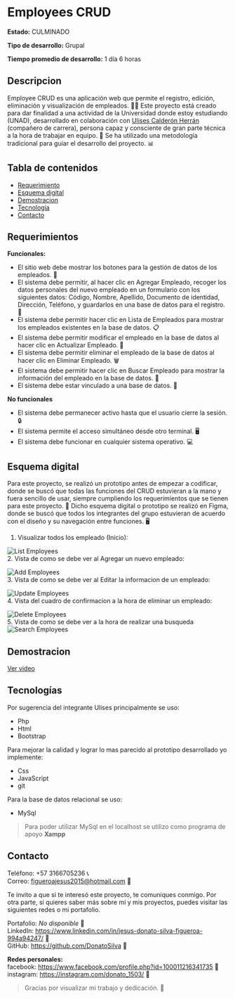 # Employees CRUD
**Estado:** CULMINADO

**Tipo de desarrollo:** Grupal

**Tiempo promedio de desarrollo:** 1 día 6 horas

## Descripcion

Employee CRUD es una aplicación web que permite el registro, edición, eliminación y visualización de empleados. 🧑‍💼 Este proyecto está creado para dar finalidad a una actividad de la Universidad donde estoy estudiando (UNAD), desarrollado en colaboración con [Ulises Calderón Herrán](https://github.com/Uli979) (compañero de carrera), persona capaz y consciente de gran parte técnica a la hora de trabajar en equipo. 👏 Se ha utilizado una metodología tradicional para guiar el desarrollo del proyecto. 📊

## Tabla de contenidos

- [Requerimiento](#requerimientos)
- [Esquema digital](#esquema-digital)
- [Demostracion](#demostracion)
- [Tecnologia](#tecnologías)
- [Contacto](#contacto)

## Requerimientos

**Funcionales:** <br>
- El sitio web debe mostrar los botones para la gestión de datos de los empleados. 👥
- El sistema debe permitir, al hacer clic en Agregar Empleado, recoger los datos personales del nuevo empleado en un formulario con los siguientes datos: Código, Nombre, Apellido, Documento de identidad, Dirección, Teléfono, y guardarlos en una base de datos para el registro. 📝
- El sistema debe permitir hacer clic en Lista de Empleados para mostrar los empleados existentes en la base de datos. 📋
- El sistema debe permitir modificar el empleado en la base de datos al hacer clic en Actualizar Empleado. 🔄
- El sistema debe permitir eliminar el empleado de la base de datos al hacer clic en Eliminar Empleado. 🗑️
- El sistema debe permitir hacer clic en Buscar Empleado para mostrar la información del empleado en la base de datos. 🔎
- El sistema debe estar vinculado a una base de datos. 🔗

**No funcionales** <br>
- El sistema debe permanecer activo hasta que el usuario cierre la sesión. 🔒
- El sistema permite el acceso simultáneo desde otro terminal. 🖥️
- El sistema debe funcionar en cualquier sistema operativo. 💻

## Esquema digital

Para este proyecto, se realizó un prototipo antes de empezar a codificar, donde se buscó que todas las funciones del CRUD estuvieran a la mano y fuera sencillo de usar, siempre cumpliendo los requerimientos que se tienen para este proyecto. 🚀 Dicho esquema digital o prototipo se realizó en Figma, donde se buscó que todos los integrantes del grupo estuvieran de acuerdo con el diseño y su navegación entre funciones. 🖥️ <br>

1. Visualizar todos los empleado (Inicio):

![List Employees][List]
<br>
2. Vista de como se debe ver al Agregar un nuevo empleado:

![Add Employees][Add]
<br>
3. Vista de como se debe ver al Editar la informacion de un empleado:

![Update Employees][Update]
<br>
4. Vista del cuadro de confirmacion a la hora de eliminar un empleado:

![Delete Employees][Delete]
<br>
5. Vista de como se debe ver a la hora de realizar una busqueda
![Search Employees][Search]

## Demostracion

[Ver video](https://www.youtube.com/watch?v=KB4S9aRO7Vw&ab_channel=jesusdonatosilvafigueroa)

## Tecnologías

Por sugerencia del integrante Ulises principalmente se uso:

- Php
- Html
- Bootstrap

Para mejorar la calidad y lograr lo mas parecido al prototipo desarrollado yo implemente:

- Css
- JavaScript
- git

Para la base de datos relacional se uso:

- MySql

> Para poder utilizar MySql en el localhost se utilizo como programa de apoyo **Xampp**


## Contacto

Teléfono: +57 3166705236 📞 <br>
Correo: figueroajesus2015@hotmail.com 📧

Te invito a que si te interesó este proyecto, te comuniques conmigo. Por otra parte, si quieres saber más sobre mí y mis proyectos, puedes visitar las siguientes redes o mi portafolio.

Portafolio: _No disponible_ 🚧  <br>
LinkedIn: https://www.linkedin.com/in/jesus-donato-silva-figueroa-994a94247/ 🔗 <br>
GitHub: https://github.com/DonatoSilva 🔗

**Redes personales:**   
facebook: https://www.facebook.com/profile.php?id=100011216341735 🔗  
instagram: https://instagram.com/donato_1503/ 🔗  

> Gracias por visualizar mi trabajo y dedicación. 👏

[List]: /prototipo/List%20Employees.png
[Add]: /prototipo/Add%20Employee.png
[Delete]: /prototipo/Delet%20Employees.png
[Update]: /prototipo/Edit%20Employee.png
[Search]: /prototipo/Search%20Employee.png
